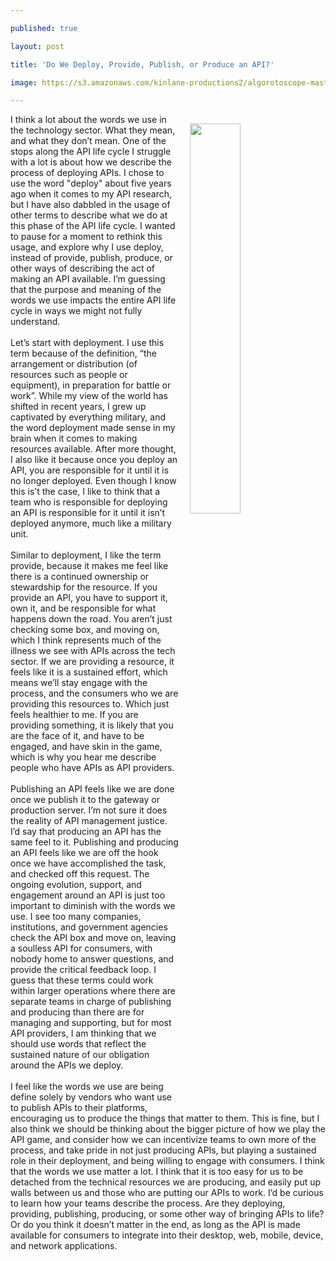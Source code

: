 ---
published: true
layout: post
title: 'Do We Deploy, Provide, Publish, or Produce an API?'
image: https://s3.amazonaws.com/kinlane-productions2/algorotoscope-master/stories-gears-numbers-blue.jpg
---
<p><img style="padding: 15px;" src="https://s3.amazonaws.com/kinlane-productions2/algorotoscope-master/stories-gears-numbers-blue.jpg" alt="" width="40%" align="right" /></p>
<p>I think a lot about the words we use in the technology sector. What they mean, and what they don&rsquo;t mean. One of the stops along the API life cycle I struggle with a lot is about how we describe the process of deploying APIs. I chose to use the word "deploy" about five years ago when it comes to my API research, but I have also dabbled in the usage of other terms to describe what we do at this phase of the API life cycle. I wanted to pause for a moment to rethink this usage, and explore why I use deploy, instead of provide, publish, produce, or other ways of describing the act of making an API available. I&rsquo;m guessing that the purpose and meaning of the words we use impacts the entire API life cycle in ways we might not fully understand.<br /><br />Let&rsquo;s start with deployment. I use this term because of the definition, &ldquo;the arrangement or distribution (of resources such as people or equipment), in preparation for battle or work&rdquo;. While my view of the world has shifted in recent years, I grew up captivated by everything military, and the word deployment made sense in my brain when it comes to making resources available. After more thought, I also like it because once you deploy an API, you are responsible for it until it is no longer deployed. Even though I know this is&rsquo;t the case, I like to think that a team who is responsible for deploying an API is responsible for it until it isn&rsquo;t deployed anymore, much like a military unit.<br /><br />Similar to deployment, I like the term provide, because it makes me feel like there is a continued ownership or stewardship for the resource. If you provide an API, you have to support it, own it, and be responsible for what happens down the road. You aren&rsquo;t just checking some box, and moving on, which I think represents much of the illness we see with APIs across the tech sector. If we are providing a resource, it feels like it is a sustained effort, which means we&rsquo;ll stay engage with the process, and the consumers who we are providing this resources to. Which just feels healthier to me. If you are providing something, it is likely that you are the face of it, and have to be engaged, and have skin in the game, which is why you hear me describe people who have APIs as API providers.<br /><br />Publishing an API feels like we are done once we publish it to the gateway or production server. I&rsquo;m not sure it does the reality of API management justice. I&rsquo;d say that producing an API has the same feel to it. Publishing and producing an API feels like we are off the hook once we have accomplished the task, and checked off this request. The ongoing evolution, support, and engagement around an API is just too important to diminish with the words we use. I see too many companies, institutions, and government agencies check the API box and move on, leaving a soulless API for consumers, with nobody home to answer questions, and provide the critical feedback loop. I guess that these terms could work within larger operations where there are separate teams in charge of publishing and producing than there are for managing and supporting, but for most API providers, I am thinking that we should use words that reflect the sustained nature of our obligation around the APIs we deploy.<br /><br />I feel like the words we use are being define solely by vendors who want use to publish APIs to their platforms, encouraging us to produce the things that matter to them. This is fine, but I also think we should be thinking about the bigger picture of how we play the API game, and consider how we can incentivize teams to own more of the process, and take pride in not just producing APIs, but playing a sustained role in their deployment, and being willing to engage with consumers. I think that the words we use matter a lot. I think that it is too easy for us to be detached from the technical resources we are producing, and easily put up walls between us and those who are putting our APIs to work. I&rsquo;d be curious to learn how your teams describe the process. Are they deploying, providing, publishing, producing, or some other way of bringing APIs to life? Or do you think it doesn&rsquo;t matter in the end, as long as the API is made available for consumers to integrate into their desktop, web, mobile, device, and network applications.</p>
